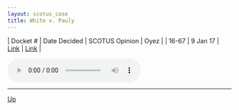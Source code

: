 ```yaml
---
layout: scotus_case
title: White v. Pauly
---
```


| Docket # | Date Decided | SCOTUS Opinion | Oyez |
| 16-67 | 9 Jan 17 | [Link](https://www.supremecourt.gov/opinions/boundvolumes/580BV.pdf#page=297) | [Link](https://www.oyez.org/cases/2016/16-67) |

<audio controls>
   <source src='./resources/16-67.mp3' type='audio/mpeg'>
</audio>

<object data='./resources/16-67.pdf' type='application/pdf'></object>

---

[Up](./README.md)